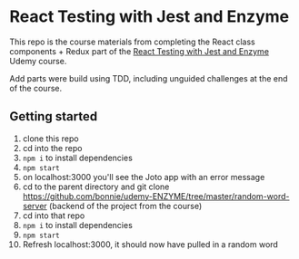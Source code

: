 # React Testing with Jest and Enzyme

This repo is the course materials from completing the React class components + Redux part of the [React Testing with Jest and Enzyme](https://www.udemy.com/course/react-testing-with-jest-and-enzyme) Udemy course.

Add parts were build using TDD, including unguided challenges at the end of the course.

## Getting started

1. clone this repo
2. cd into the repo
3. `npm i` to install dependencies
4. `npm start`
5. on localhost:3000 you'll see the Joto app with an error message
6. cd to the parent directory and git clone https://github.com/bonnie/udemy-ENZYME/tree/master/random-word-server (backend of the project from the course)
7. cd into that repo
8. `npm i` to install dependencies
9. `npm start`
10. Refresh localhost:3000, it should now have pulled in a random word
